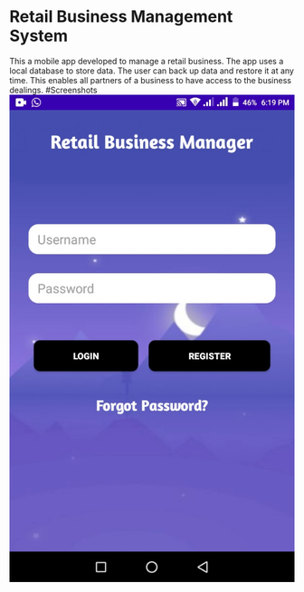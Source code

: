 # Retail Business Management System

This a mobile app developed to manage a retail business. The app uses a local database to store data. The user can back up data and restore it at any time. This enables all partners of a business to have access to the business dealings.
#Screenshots
![Login Screen](https://github.com/Musanza/RetailBusinessManagementSystem/blob/master/01.jpeg)
